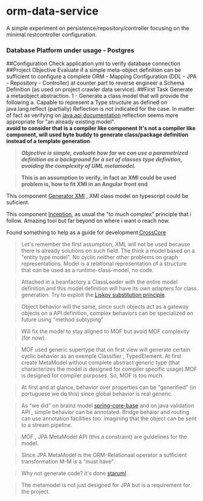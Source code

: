 # orm-data-service
A simple experiment on persistence/repository/controller focusing on the minimal restcontroller configuration. 
### Database Platform under usage - Postgres 
##Configuration
Check application.yml to verify database connection
##Project Objective 
Evaluate if a simple meta-object definition can be sufficient to configure a complete ORM - Mapping Configuration (DDL - JPA - Repository - Controller) at counter part to reverse engineer a Schema Definition (as used on project crawler data service).
##First Task 
Generate a metaobject abstraction. 
1 - Generate a class model that will provide the following
a. Capable to represent a Type structure as defined on java.lang.reflect (partially)
Reflection is not indicated for the case. 
In matter of fact as verifying on [java api documentation](https://docs.oracle.com/javase/8/docs/api/java/lang/reflect/Type.html) reflection seems more appropriate for "an already existing model".  
**avoid to consider that is a compiler like component**
**It's not a compiler like component, will used byte buddy to generate class/package definition instead of a template generation**
>***Objective is simple, evaluate how far we can use a parametrized definition as a background for a set of classes type definition, avoiding the complexity of UML metamodel.*** 

>**This is an assumption to verify, in fact an XMI could be used problem is, how to fit XMI in an Angular front end**

This component [Generator XMI](https://github.com/donvadicastro/generator-xmi) , XMI class model on typescript could be suficient.

This component [Inception](https://inception-project.github.io/), as usual the "to much complex" principle that i follow. Amazing tool but far beyond on where i want o reach now.

Found something to help as a guide for development.[CrossCore](https://github.com/crossecore)

>Let's remember the first assumption, XML will not be used because there is already solutions on such field. The think a model based on a "entity type model". No cyclic neither other problems on graph representations. Model is a relational representation of a structure that can be used as a runtime-class-model, no code.

>Attached in a beanfactory a ClassLoader with the entire model definition and this model definition will have its own adapters for class generation. Try to exploit the [Liskov substitution principle](https://en.wikipedia.org/wiki/Liskov_substitution_principle).

>Object behavior will the same, since such objects act as a gateway objects on a API definition, complex behaviors can be specialized on future using "method subtyping"

>Will fix the model to stay aligned to MOF but avoid MOF complexity (for now).

>MOF used generic supertype that on first view will generate certain cyclic behavior as an exemple Classifier , TypedElement. At first create MetaModel without complete abstract generic type (that characterizes the model is designed for  compiler specific usage).MOF is designed for compiler purposes. So, MOF is too much.

>At first and at glance, behavior over properties can be "generified" (in portuguese we do this) since global behavior is real generic. 

>As "we did" on brainz model [spring-core-base](https://github.com/joseccanova/repository-spring-core) and on java validation API , simple behavior can be annotated. Bridge behaior and routing can use annotation facilities too. imagining that the object can be sent to a stream pipeline.

>MOF , JPA MetaModel API (this a constraint) are guidelines for the model.

>Since JPA MetaModel is the ORM-Relationaal operator a sufficient transformation M-M is a "must have".

>Why not generate code? it's done [staruml](https://staruml.io/extensions).

>The metamodel is not just designed for JPA but is a requirement for the project.